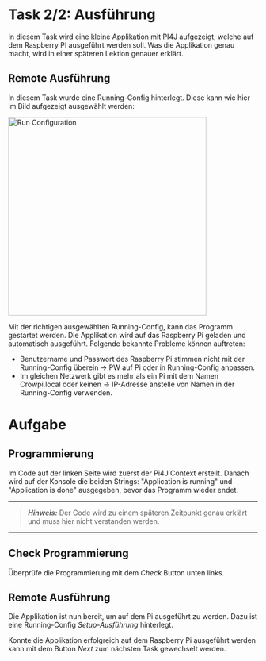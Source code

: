 # Task 2/2: Ausführung
In diesem Task wird eine kleine Applikation mit PI4J aufgezeigt, welche auf dem Raspberry PI ausgeführt werden soll.
Was die Applikation genau macht, wird in einer späteren Lektion genauer erklärt.

## Remote Ausführung
In diesem Task wurde eine Running-Config hinterlegt. Diese kann wie hier im Bild aufgezeigt ausgewählt werden:

<img src="./SetupAusfuehrungRunConfig.png" alt="Run Configuration" width="400"/>

Mit der richtigen ausgewählten Running-Config, kann das Programm gestartet werden.
Die Applikation wird auf das Raspberry Pi geladen und automatisch ausgeführt.
Folgende bekannte Probleme können auftreten:
- Benutzername und Passwort des Raspberry Pi stimmen nicht mit der Running-Config überein -> PW auf Pi oder in Running-Config anpassen.
- Im gleichen Netzwerk gibt es mehr als ein Pi mit dem Namen Crowpi.local oder keinen -> IP-Adresse anstelle von Namen in der Running-Config verwenden.

# Aufgabe

## Programmierung
Im Code auf der linken Seite wird zuerst der Pi4J Context erstellt. Danach wird auf der Konsole die beiden Strings:
"Application is running" und "Application is done" ausgegeben, bevor das Programm wieder endet.

---
> **_Hinweis:_** Der Code wird zu einem späteren Zeitpunkt genau erklärt und muss hier nicht verstanden werden.
---

## Check Programmierung
Überprüfe die Programmierung mit dem *Check* Button unten links.

## Remote Ausführung
Die Applikation ist nun bereit, um auf dem Pi ausgeführt zu werden. Dazu ist eine
Running-Config *Setup-Ausführung* hinterlegt.

Konnte die Applikation erfolgreich auf dem Raspberry Pi ausgeführt werden kann mit dem Button *Next* zum nächsten Task
gewechselt werden.